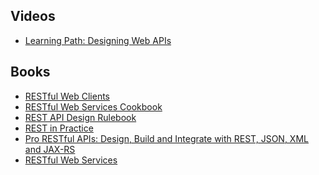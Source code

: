 Videos
-----
* [Learning Path: Designing Web APIs](https://www.safaribooksonline.com/library/view/learning-path-designing/9781491957929/)

Books
-----
* [RESTful Web Clients](https://www.safaribooksonline.com/library/view/restful-web-clients/9781491921890/)
* [RESTful Web Services Cookbook](https://www.safaribooksonline.com/library/view/restful-web-services/9780596809140/)
* [REST API Design Rulebook](https://www.safaribooksonline.com/library/view/rest-api-design/9781449317904/)
* [REST in Practice](https://www.safaribooksonline.com/library/view/rest-in-practice/9781449383312/)
* [Pro RESTful APIs: Design, Build and Integrate with REST, JSON, XML and JAX-RS](https://www.safaribooksonline.com/library/view/pro-restful-apis/9781484226650/)
* [RESTful Web Services](https://www.safaribooksonline.com/library/view/restful-web-services/9780596529260/)